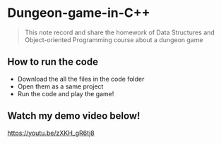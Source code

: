 # Dungeon-game-in-C++
> This note record and share the homework of Data Structures and Object-oriented Programming course about a dungeon game
## How to run the code
* Download the all the files in the code folder
* Open them as a same project
* Run the code and play the game!
## Watch my demo video below!
https://youtu.be/zXKH_gR6tj8
